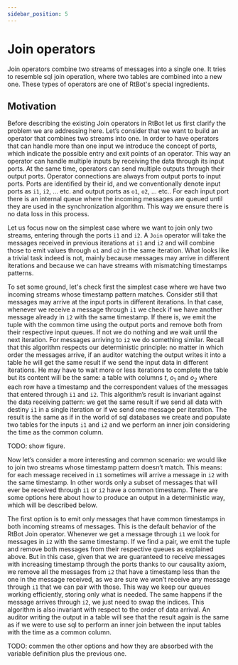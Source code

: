```yaml
---
sidebar_position: 5
---
```


# Join operators

Join operators combine two streams of messages into a single one. It tries to resemble sql join operation, where two
tables are combined into a new one. These types of operators are one of RtBot's special ingredients.

## Motivation

Before describing the existing Join operators in RtBot let us first clarify the problem we are addressing here. Let’s
consider that we want to build an operator that combines two streams into one. In order to have operators that can
handle more than one input we introduce the concept of ports, which indicate the possible entry and exit points of an
operator. This way an operator can handle multiple inputs by receiving the data through its input ports. At the same
time, operators can send multiple outputs through their output ports. Operator connections are always from output ports
to input ports. Ports are identified by their id, and we conventionally denote input ports as `i1`, `i2`, … etc. and
output ports as `o1`, `o2`, … etc.. For each input port there is an internal queue where the incoming messages are
queued until they are used in the synchronization algorithm. This way we ensure there is no data loss in this process.

Let us focus now on the simplest case where we want to join only two streams, entering through the ports `i1` and `i2`.
A `Join` operator will take the messages received in previous iterations at `i1` and `i2` and will combine those to emit
values through `o1` and `o2` in the same iteration. What looks like a trivial task indeed is not, mainly because
messages may arrive in different iterations and because we can have streams with mismatching timestamps patterns.

To set some ground, let's check first the simplest case where we have two incoming streams whose timestamp pattern
matches. Consider still that messages may arrive at the input ports in different iterations. In that case, whenever we
receive a message through `i1` we check if we have another message already in `i2` with the same timestamp. If there is,
we emit the tuple with the common time using the output ports and remove both from their respective input queues. If not
we do nothing and we wait until the next iteration. For messages arriving to `i2` we do something similar. Recall that
this algorithm respects our deterministic principle: no matter in which order the messages arrive, if an auditor
watching the output writes it into a table he will get the same result if we send the input data in different
iterations. He may have to wait more or less iterations to complete the table but its content will be the same: a table
with columns $t$, $o_1$ and $o_2$ where each row have a timestamp and the correspondent values of the messages that
entered through `i1` and `i2`. This algorithm’s result is invariant against the data receiving pattern: we get the same
result if we send all data with destiny `i1` in a single iteration or if we send one message per iteration. The result
is the same as if in the world of sql databases we create and populate two tables for the inputs `i1` and `i2` and we
perform an inner join considering the time as the common column.

TODO: show figure.

Now let’s consider a more interesting and common scenario: we would like to join two streams whose timestamp pattern
doesn’t match. This means: for each message received in `i1` sometimes will arrive a message in `i2` with the same
timestamp. In other words only a subset of messages that will ever be received through `i1` or `i2` have a common
timestamp. There are some options here about how to produce an output in a deterministic way, which will be described below.

The first option is to emit only messages that have common timestamps in both incoming streams of messages. This is the
default behavior of the RtBot Join operator. Whenever we get a message through `i1` we look for messages in `i2` with
the same timestamp. If we find a pair, we emit the tuple and remove both messages from their respective queues as
explained above. But in this case, given that we are guaranteed to receive messages with increasing timestamp through
the ports thanks to our causality axiom, we remove all the messages from `i2` that have a timestamp less than the one in
the message received, as we are sure we won’t receive any message through `i1` that we can pair with those. This way we
keep our queues working efficiently, storing only what is needed. The same happens if the message arrives through `i2`,
we just need to swap the indices. This algorithm is also invariant with respect to the order of data arrival. An auditor
writing the output in a table will see that the result again is the same as if we were to use sql to perform an inner
join between the input tables with the time as a common column.

TODO: commen the other options and how they are absorbed with the variable definition plus the previous one.
